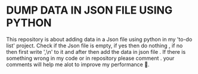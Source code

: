 # DUMP DATA IN JSON FILE USING PYTHON 
This repository is about adding data in a Json file using python in my 'to-do list' project.
Check if the Json file is empty, if yes then do nothing , if no then first write ',\n' to it and after then add the data in json file .
If there is something wrong in my code or in repository please comment . your comments will help me alot to improve my performance 🤗.
